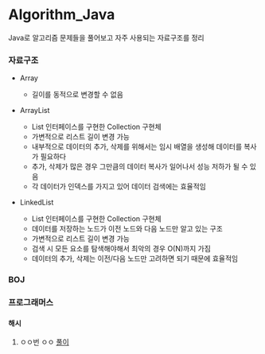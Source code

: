 # Algorithm_Java
Java로 알고리즘 문제들을 풀어보고 자주 사용되는 자료구조를 정리

### 자료구조
- Array 
  - 길이를 동적으로 변경할 수 없음
- ArrayList
    - List 인터페이스를 구현한 Collection 구현체
    - 가변적으로 리스트 길이 변경 가능
    - 내부적으로 데이터의 추가, 삭제를 위해서는 임시 배열을 생성해 데이터를 복사가 필요하다
    - 추가, 삭제가 많은 경우 그만큼의 데이터 복사가 일어나서 성능 저하가 될 수 있음
    - 각 데이터가 인덱스를 가지고 있어 데이터 검색에는 효율적임
    
- LinkedList
    - List 인터페이스를 구현한 Collection 구현체
    - 데이터를 저장하는 노드가 이전 노드와 다음 노드만 알고 있는 구조 
    - 가변적으로 리스트 길이 변경 가능
    - 검색 시 모든 요소를 탐색해야해서 최악의 경우 O(N)까지 가짐
    - 데이터의 추가, 삭제는 이전/다음 노드만 고려하면 되기 때문에 효율적임
    
    
  
### BOJ

### 프로그래머스
#### 해시
1. ㅇㅇ번 ㅇㅇ
[풀이](./src/programmers/Solution_moreSpicy.java)
